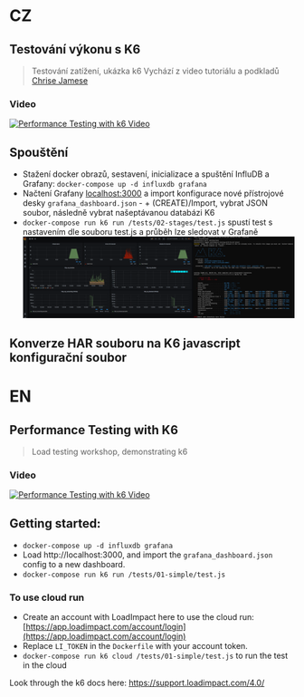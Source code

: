 # CZ
## Testování výkonu s K6

> Testování zatížení, ukázka k6
> Vychází z video tutoriálu a podkladů [Chrise Jamese](https://github.com/cajames/performance-testing-with-k6)

### Video
[![Performance Testing with k6 Video](https://img.youtube.com/vi/Hu1K2ZGJ_K4/0.jpg)](https://www.youtube.com/watch?v=Hu1K2ZGJ_K4)

## Spouštění
- Stažení docker obrazů, sestavení, inicializace a spuštění InfluDB a Grafany: `docker-compose up -d influxdb grafana`
- Načtení Grafany [localhost:3000](http://localhost:3000) a import konfigurace nové přístrojové desky `grafana_dashboard.json` - + (CREATE)/Import, vybrat JSON soubor, následně vybrat našeptávanou databázi K6
- `docker-compose run k6 run /tests/02-stages/test.js` spustí test s nastavením dle souboru test.js a průběh lze sledovat v Grafaně
![Output](https://github.com/sevelajan/performance-testing-with-k6/blob/master/grafana_k6_outputs.png)

## Konverze HAR souboru na K6 javascript konfigurační soubor


# EN
## Performance Testing with K6

> Load testing workshop, demonstrating k6

### Video

[![Performance Testing with k6 Video](https://img.youtube.com/vi/Hu1K2ZGJ_K4/0.jpg)](https://www.youtube.com/watch?v=Hu1K2ZGJ_K4)


## Getting started:
- `docker-compose up -d influxdb grafana`
- Load http://localhost:3000, and import the `grafana_dashboard.json` config to a new dashboard.
- `docker-compose run k6 run /tests/01-simple/test.js`

### To use cloud run

- Create an account with LoadImpact here to use the cloud run: [https://app.loadimpact.com/account/login](https://app.loadimpact.com/account/login)
- Replace `LI_TOKEN` in the `Dockerfile` with your account token.
- `docker-compose run k6 cloud /tests/01-simple/test.js` to run the test in the cloud

Look through the k6 docs here: https://support.loadimpact.com/4.0/
